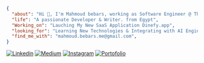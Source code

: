 

```json

{
  "about": "Hi 👋, I'm Mahmoud bebars, working as Software Engineer @ Think Solution ",
  "life": "A passionate Developer & Writer. from Egypt",
  "Working_on": "Lauching My New SaaS Application Dinefy.app",
  "looking_for": "Learning New Technologies & Integrating with AI Engines",
  "find_me_with": "mahmoud.bebars.me@gmail.com",
}
``` 

[![Linkedin](https://img.shields.io/badge/LinkedIn-005E93?style=for-the-badge&logo=linkedin&logoColor=white)](https://www.linkedin.com/in/mbebars/)
[![Medium](https://img.shields.io/badge/Medium-black?style=for-the-badge&logo=medium&logoColor=white)](https://mbebars.medium.com)
[![Instagram](https://img.shields.io/badge/Instagram-C13584?style=for-the-badge&logo=instagram&logoColor=white)](http://instagram.com/m.bebars/)
[![Portofolio](https://img.shields.io/badge/Portofolio-black?style=for-the-badge&logo=vercel&logoColor=white)](https://mahmoud-bebars.vercel.app)

